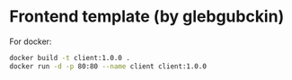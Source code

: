 # Frontend template (by glebgubckin)

For docker:
```bash
docker build -t client:1.0.0 .
docker run -d -p 80:80 --name client client:1.0.0
```